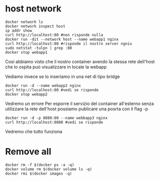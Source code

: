 # host network
```shell
docker network ls
docker network inspect host
ip addr show
curl http://localhost:80 #non risponde nulla 
docker run -dit --network host --name webapp1 nginx
curl http://localhost:80 #risponde il nostro server ngnix
sudo netstat -tulpn | grep :80
docker stop webapp1
```
Cosi abbiamo visto che il nostro container avendo la stessa rete dell'host che lo ospita può visualizzare in locale la webapp

Vediamo invece se lo inseriamo in una net di tipo bridge

```shell
docker run -d --name webapp2 nginx
curl http://localhost:80 #vedi se risponde
docker stop webapp2
```
Vedremo un errore
Per esporre il servizio del container all'esterno senza utilizzare la rete dell'host possiamo publicare una posrta con il flag -p
```shell
docker run -d -p 8080:80 --name webbapp3 nginx
curl http://localhost:8080 #vedi se risponde
```
Vedremo che tutto funziona

# Remove all
```shell
docker rm -f $(docker ps -a -q)
docker volume rm $(docker volume ls -q)
docker rmi $(docker images -q)
```